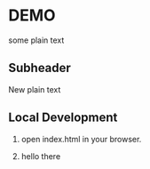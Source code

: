 # DEMO

some plain text


## Subheader


New plain text

## Local Development

1. open index.html in your browser.
2. <p> hello there </p>
